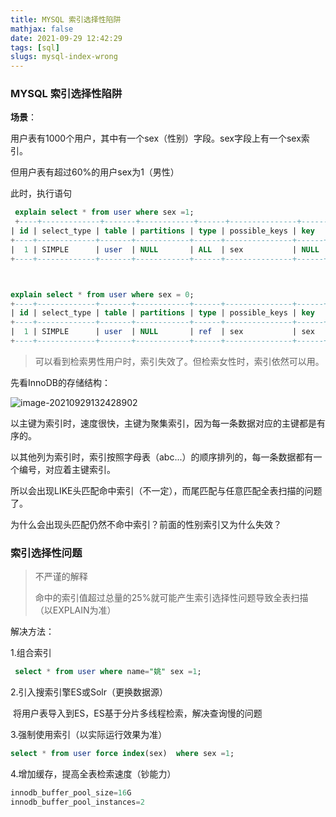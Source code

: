 ```yaml
---
title: MYSQL 索引选择性陷阱
mathjax: false
date: 2021-09-29 12:42:29
tags: [sql]
slugs: mysql-index-wrong
---
```


### MYSQL 索引选择性陷阱

**场景**：

用户表有1000个用户，其中有一个sex（性别）字段。sex字段上有一个sex索引。

但用户表有超过60%的用户sex为1（男性）

此时，执行语句

```sql
 explain select * from user where sex =1;
 +----+-------------+-------+------------+------+---------------+------+---------+------+------+----------+-
| id | select_type | table | partitions | type | possible_keys | key  | key_len | ref  | rows | filtered | Extra       |
+----+-------------+-------+------------+------+---------------+------+---------+------+------+----------+--
|  1 | SIMPLE      | user  | NULL       | ALL  | sex           | NULL | NULL    | NULL |   14 |    71.43 | Using where |
+----+-------------+-------+------------+------+---------------+------+---------+------+------+----------+--



explain select * from user where sex = 0;
+----+-------------+-------+------------+------+---------------+------+---------+-------+------+----------+-
| id | select_type | table | partitions | type | possible_keys | key  | key_len | ref   | rows | filtered | Extra |
+----+-------------+-------+------------+------+---------------+------+---------+-------+------+----------+-
|  1 | SIMPLE      | user  | NULL       | ref  | sex           | sex  | 4       | const |    4 |   100.00 | NULL  |
+----+-------------+-------+------------+------+---------------+------+---------+-------+------+----------+-
```

> 可以看到检索男性用户时，索引失效了。但检索女性时，索引依然可以用。



先看InnoDB的存储结构：

![image-20210929132428902](https://cdn.kayleh.top/gh/kayleh/cdn4/MYSQL-%E7%B4%A2%E5%BC%95%E9%80%89%E6%8B%A9%E6%80%A7%E5%A4%AA%E5%B7%AE%E5%AF%BC%E8%87%B4%E5%85%A8%E8%A1%A8%E6%89%AB%E6%8F%8F/image-20210929132428902-16328930759731.png)

以主键为索引时，速度很快，主键为聚集索引，因为每一条数据对应的主键都是有序的。

以其他列为索引时，索引按照字母表（abc...）的顺序排列的，每一条数据都有一个编号，对应着主键索引。

所以会出现LIKE头匹配命中索引（不一定），而尾匹配与任意匹配全表扫描的问题了。



为什么会出现头匹配仍然不命中索引？前面的性别索引又为什么失效？

### 索引选择性问题

> 不严谨的解释
>
> 命中的索引值超过总量的25%就可能产生索引选择性问题导致全表扫描（以EXPLAIN为准）

解决方法：

1.组合索引

```sql
 select * from user where name="姚" sex =1;
```

2.引入搜索引擎ES或Solr（更换数据源）

​	将用户表导入到ES，ES基于分片多线程检索，解决查询慢的问题

3.强制使用索引（以实际运行效果为准）

```sql
select * from user force index(sex)  where sex =1;
```

4.增加缓存，提高全表检索速度（钞能力）

```sql
innodb_buffer_pool_size=16G
innodb_buffer_pool_instances=2
```

